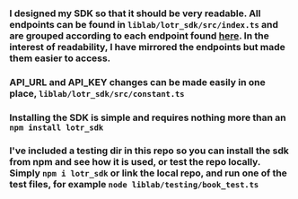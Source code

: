 ### I designed my SDK so that it should be very readable. All endpoints can be found in `liblab/lotr_sdk/src/index.ts` and are grouped according to each endpoint found [here](https://the-one-api.dev/documentation). In the interest of readability, I have mirrored the endpoints but made them easier to access.

### API_URL and API_KEY changes can be made easily in one place, `liblab/lotr_sdk/src/constant.ts`

### Installing the SDK is simple and requires nothing more than an `npm install lotr_sdk`

### I've included a testing dir in this repo so you can install the sdk from npm and see how it is used, or test the repo locally. Simply `npm i lotr_sdk` or link the local repo, and run one of the test files, for example `node liblab/testing/book_test.ts`

### 

